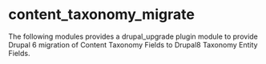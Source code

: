 # content_taxonomy_migrate

The following modules provides a drupal_upgrade plugin module to provide Drupal 6 migration of Content Taxonomy Fields to Drupal8 Taxonomy Entity Fields.
